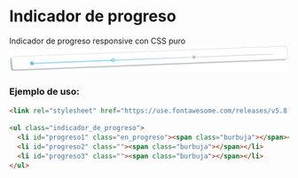 # Indicador de progreso
Indicador de progreso responsive con CSS puro
![](https://raw.githubusercontent.com/jeijei4/indicador_de_progreso/master/indicador_de_progreso.PNG)

### Ejemplo de uso:

```html
<link rel="stylesheet" href="https://use.fontawesome.com/releases/v5.8.1/css/all.css">
```
```html
<ul class="indicador_de_progreso">
  <li id="progreso1" class="en_progreso"><span class="burbuja"></span></li>
  <li id="progreso2" class=""><span class="burbuja"></span></li>
  <li id="progreso3" class=""><span class="burbuja"></span></li>
</ul>
```
